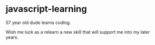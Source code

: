 # javascript-learning
57 year old dude learns coding.

Wish me luck as a relearn a new skill that will support me into my later years.